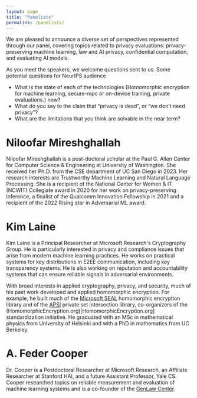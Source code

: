 ```yaml
---
layout: page
title: "Panelists"
permalink: /panelists/
---
```


We are pleased to announce a diverse set of perspectives represented through our panel, covering topics related to privacy evaluations: privacy-preserving machine learning, law and AI privacy, confidential computation, and evaluating AI models.

As you meet the speakers, we welcome questions sent to us. Some potential questions for NeurIPS audience
* What is the state of each of the technologies (Homomorphic encryption for machine learning, secure-mpc or on-device training, private evaluations.) now?
* What do you say to the claim that “privacy is dead”, or “we don’t need privacy”?
* What are the limitations that you think are solvable in the near term?

# Niloofar Mireshghallah
Niloofar Mireshghallah is a post-doctoral scholar at the Paul G. Allen Center for Computer Science & Engineering at University of Washington. She received her Ph.D. from the CSE department of UC San Diego in 2023. Her research interests are Trustworthy Machine Learning and Natural Language Processing. She is a recipient of the National Center for Women & IT (NCWIT) Collegiate award in 2020 for her work on privacy-preserving inference, a finalist of the Qualcomm Innovation Fellowship in 2021 and a recipient of the 2022 Rising star in Adversarial ML award.

# Kim Laine
Kim Laine is a Principal Researcher at Microsoft Research's Cryptography Group. He is particularly interested in privacy and compliance issues that arise from modern machine learning practices. He works on practical systems for key distributions in E2EE communication, including key transparency systems. He is also working on reputation and accountability systems that can ensure reliable signals in adversarial environments.

With broad interests in applied cryptography, privacy, and security, much of his past work developed and applied homomorphic encryption. For example, he built much of the [Microsoft SEAL](https://www.microsoft.com/en-us/research/project/microsoft-seal/) homomorphic encryption library and of the [APSI](https://github.com/Microsoft/APSI) private set intersection library, co-organizers of the (HomomorphicEncryption.org)[HomomorphicEncryption.org] standardization initiative. He graduated with an MSc in mathematical physics from University of Helsinki and with a PhD in mathematics from UC Berkeley.

# A. Feder Cooper
Dr. Cooper is a Postdoctoral Researcher at Microsoft Research, an Affiliate Researcher at Stanford HAI, and a future Assistant Professor, Yale CS. Cooper researched topics on reliable measurement and evaluation of machine learning systems and is a co-founder of the [GenLaw Center](https://genlaw.org/).
